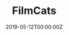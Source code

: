 ---
title: FilmCats
summary: Twitter account of film clips that have cats in them.
tags:
- other
date: "2019-05-12T00:00:00Z"

image:
  placement: 1
  focal_point: Smart
  
external_link: https://twitter.com/FilmCats 
---